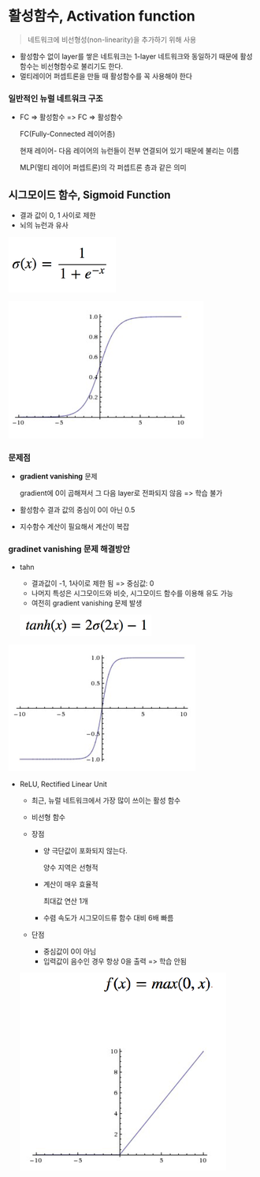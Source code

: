 # 활성함수, Activation function

> 네트워크에 비선형성(non-linearity)을 추가하기 위해 사용

- 활성함수 없이 layer를 쌓은 네트워크는 1-layer 네트워크와 동일하기 때문에 활성함수는 비선형함수로 불리기도 한다.
- 멀티레이어 퍼셉트론을 만들 때 활성함수를 꼭 사용해야 한다



### 일반적인 뉴럴 네트워크 구조

- FC => 활성함수 => FC => 활성함수

  FC(Fully-Connected 레이어층)

  현재 레이어- 다음 레이어의 뉴런들이 전부 연결되어 있기 때문에 불리는 이름

  MLP(멀티 레이어 퍼셉트론)의 각 퍼셉트론 층과 같은 의미



## 시그모이드 함수, Sigmoid Function

- 결과 값이 0, 1 사이로 제한
- 뇌의 뉴런과 유사

![img](99B9A3335981FCAC0F.png)

![img](995EF8335981FCAC23.png)

### 문제점

- **gradient vanishing** 문제

  gradient에 0이 곱해져서 그 다음 layer로 전파되지 않음 => 학습 불가

- 활성함수 결과 값의 중심이 0이 아닌 0.5

- 지수함수 계산이 필요해서 계산이 복잡



### gradinet vanishing 문제 해결방안

- tahn

  - 결과값이 -1, 1사이로 제한 됨 => 중심값: 0
  - 나머지 특성은 시그모이드와 비슷, 시그모이드 함수를 이용해 유도 가능
  - 여전히 gradient vanishing 문제 발생

  ![img](99454B335981FE8030.png)

  

![img](99CD73335981FE810A.png)



- ReLU, Rectified Linear Unit

  - 최근, 뉴럴 네트워크에서 가장 많이 쓰이는 활성 함수

  - 비선형 함수

  - 장점

    - 양 극단값이 포화되지 않는다.

      양수 지역은 선형적

    - 계산이 매우 효율적

      최대값 연산 1개

    - 수렴 속도가 시그모이드류 함수 대비 6배 빠름

  - 단점

    - 중심값이 0이 아님
    - 입력값이 음수인 경우 항상 0을 출력 => 학습 안됨

  ![img](990A6A335981FFA437.png)




